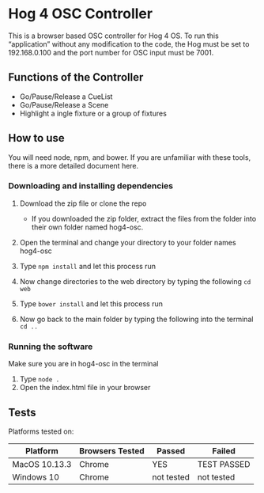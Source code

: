 # Hog 4 OSC Controller

This is a browser based OSC controller for Hog 4 OS.
To run this “application” without any modification to the code, the Hog must be set to 192.168.0.100 and the port number for OSC input must be 7001.

## Functions of the Controller

* Go/Pause/Release a CueList
* Go/Pause/Release a Scene
* Highlight a ingle fixture or a group of fixtures

## How to use

You will need node, npm, and bower. If you are unfamiliar with these tools, there is a more detailed document here.

### Downloading and installing dependencies

1. Download the zip file or clone the repo

   * If you downloaded the zip folder, extract the files from the folder into their own folder named hog4-osc.

2. Open the terminal and change your directory to your folder names hog4-osc
3. Type `npm install` and let this process run
4. Now change directories to the web directory by typing the following `cd web`
5. Type `bower install` and let this process run
6. Now go back to the main folder by typing the following into the terminal `cd ..`

### Running the software

Make sure you are in hog4-osc in the terminal

1. Type `node .`
2. Open the index.html file in your browser

## Tests

Platforms tested on:

| Platform      | Browsers Tested | Passed     | Failed     |
| ------------- | --------------- | ---------- | ---------- |
| MacOS 10.13.3 | Chrome          | YES | TEST PASSED |
| Windows 10    | Chrome          | not tested | not tested |

